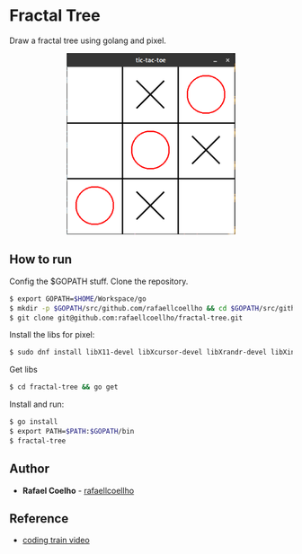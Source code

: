 # Fractal Tree

Draw a fractal tree using golang and pixel.

<p align="center">
	<a href="">
		<img alt="Game" src="demo.png" width="300px">
	</a>
</p>

## How to run

Config the \$GOPATH stuff. Clone the repository.

```bash
$ export GOPATH=$HOME/Workspace/go
$ mkdir -p $GOPATH/src/github.com/rafaellcoellho && cd $GOPATH/src/github.com/rafaellcoellho
$ git clone git@github.com:rafaellcoellho/fractal-tree.git
```

Install the libs for pixel:

```bash
$ sudo dnf install libX11-devel libXcursor-devel libXrandr-devel libXinerama-devel mesa-libGL-devel libXi-devel
```

Get libs

```bash
$ cd fractal-tree && go get
```

Install and run:

```bash
$ go install
$ export PATH=$PATH:$GOPATH/bin
$ fractal-tree
```

## Author

- **Rafael Coelho** - [rafaellcoellho](https://github.com/rafaellcoellho)

## Reference

- [coding train video](https://www.youtube.com/watch?v=0jjeOYMjmDU)
